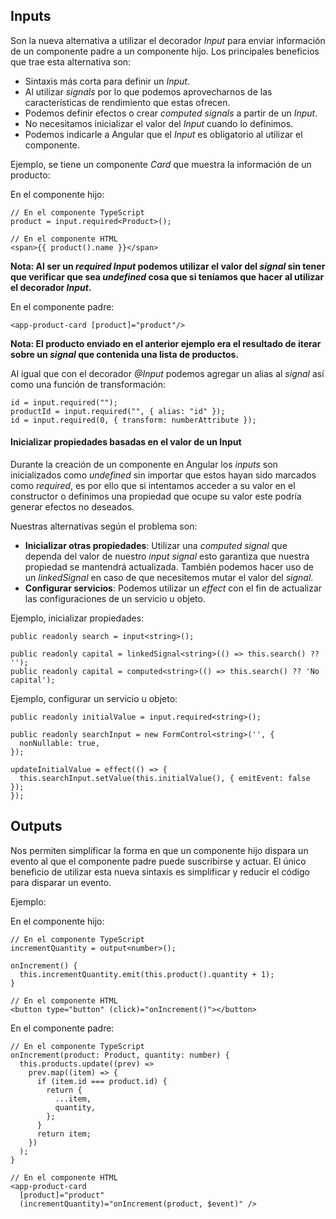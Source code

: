 ## Inputs

Son la nueva alternativa a utilizar el decorador *Input* para enviar información de un componente padre a un componente hijo. Los principales beneficios que trae esta alternativa son:

- Sintaxis más corta para definir un *Input*.
- Al utilizar *signals* por lo que podemos aprovecharnos de las características de rendimiento que estas ofrecen.
- Podemos definir efectos o crear *computed signals* a partir de un *Input*.
- No necesitamos inicializar el valor del *Input* cuando lo definimos.
- Podemos indicarle a Angular que el *Input* es obligatorio al utilizar el componente.

Ejemplo, se tiene un componente *Card* que muestra la información de un producto:

En el componente hijo:

```
// En el componente TypeScript
product = input.required<Product>();

// En el componente HTML
<span>{{ product().name }}</span>
```

**Nota: Al ser un *required Input* podemos utilizar el valor del *signal* sin tener que verificar que sea *undefined* cosa que si teníamos que hacer al utilizar el decorador *Input*.**

En el componente padre:

```
<app-product-card [product]="product"/>
```

**Nota: El producto enviado en el anterior ejemplo era el resultado de iterar sobre un *signal* que contenida una lista de productos.**

Al igual que con el decorador *@Input* podemos agregar un alias al *signal* así como una función de transformación:

```
id = input.required("");
productId = input.required("", { alias: "id" });
id = input.required(0, { transform: numberAttribute });
```
#### Inicializar propiedades basadas en el valor de un Input

Durante la creación de un componente en Angular los *inputs* son inicializados como *undefined* sin importar que estos hayan sido marcados como *required*, es por ello que si intentamos acceder a su valor en el constructor o definimos una propiedad que ocupe su valor este podría generar efectos no deseados.

Nuestras alternativas según el problema son:

- **Inicializar otras propiedades**: Utilizar una *computed signal* que dependa del valor de nuestro *input signal* esto garantiza que nuestra propiedad se mantendrá actualizada. También podemos hacer uso de un *linkedSignal* en caso de que necesitemos mutar el valor del *signal*.
- **Configurar servicios**: Podemos utilizar un *effect* con el fin de actualizar las configuraciones de un servicio u objeto.

Ejemplo, inicializar propiedades:

```
public readonly search = input<string>();

public readonly capital = linkedSignal<string>(() => this.search() ?? '');
public readonly capital = computed<string>(() => this.search() ?? 'No capital');
```

Ejemplo, configurar un servicio u objeto:

```
public readonly initialValue = input.required<string>();

public readonly searchInput = new FormControl<string>('', {
  nonNullable: true,
});

updateInitialValue = effect(() => {
  this.searchInput.setValue(this.initialValue(), { emitEvent: false });
});
```
## Outputs

Nos permiten simplificar la forma en que un componente hijo dispara un evento al que el componente padre puede suscribirse y actuar. El único beneficio de utilizar esta nueva sintaxis es simplificar y reducir el código para disparar un evento.

Ejemplo:

En el componente hijo:

```
// En el componente TypeScript
incrementQuantity = output<number>();

onIncrement() {
  this.incrementQuantity.emit(this.product().quantity + 1);
}

// En el componente HTML
<button type="button" (click)="onIncrement()"></button>
```

En el componente padre:

```
// En el componente TypeScript
onIncrement(product: Product, quantity: number) {
  this.products.update((prev) =>
    prev.map((item) => {
      if (item.id === product.id) {
        return {
          ...item,
          quantity,
        };
      }
      return item;
    })
  );
}

// En el componente HTML
<app-product-card
  [product]="product"
  (incrementQuantity)="onIncrement(product, $event)" />
```